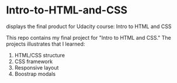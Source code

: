 # Intro-to-HTML-and-CSS
displays the final product for Udacity course: Intro to HTML and CSS

This repo contains my final project for "Intro to HTML and CSS." The projects illustrates that I learned: <br>
1. HTML/CSS structure<br>
2. CSS framework<br>
3. Responsive layout <br>
4. Boostrap modals<br>

